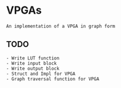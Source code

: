 # VPGAs

    An implementation of a VPGA in graph form

## TODO

    - Write LUT function
    - Write input block
    - Write output block
    - Struct and Impl for VPGA
    - Graph traversal function for VPGA
